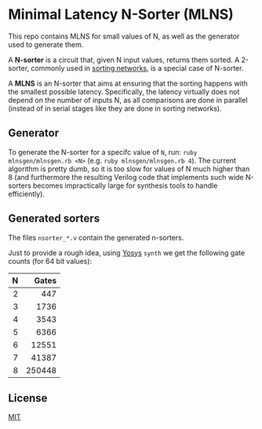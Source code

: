 # Minimal Latency N-Sorter (MLNS)

This repo contains MLNS for small values of N, as well as the generator used to generate them.

A **N-sorter** is a circuit that, given N input values, returns them sorted.
A 2-sorter, commonly used in [sorting networks][SN], is a special case of N-sorter.

A **MLNS** is an N-sorter that aims at ensuring that the sorting happens with the smallest
possible latency. Specifically, the latency virtually does not depend on the number of inputs N,
as all comparisons are done in parallel (instead of in serial stages like they are done in
sorting networks).

## Generator

To generate the N-sorter for a specifc value of `N`, run: `ruby mlnsgen/mlnsgen.rb <N>` (e.g. `ruby mlnsgen/mlnsgen.rb 4`).
The current algorithm is pretty dumb, so it is too slow for values of N much higher than 8 (and furthermore the resulting
Verilog code that implements such wide N-sorters becomes impractically large for synthesis tools to handle efficiently).

## Generated sorters

The files `nsorter_*.v` contain the generated n-sorters.

Just to provide a rough idea, using [Yosys][Y] `synth` we get the following gate counts (for 64 bit values):

|   N |  Gates |
| --: | -----: |
|   2 |    447 |
|   3 |   1736 |
|   4 |   3543 |
|   5 |   6366 |
|   6 |  12551 |
|   7 |  41387 |
|   8 | 250448 |

## License

[MIT](LICENSE)

[SN]: https://en.wikipedia.org/wiki/Sorting_network
[Y]: https://yosyshq.net/yosys/
